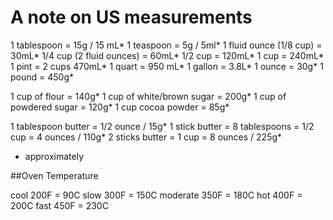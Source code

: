
# A note on US measurements

1 tablespoon = 15g / 15 mL*
1 teaspoon = 5g / 5ml*
1 fluid ounce (1/8 cup) = 30mL*
1/4 cup (2 fluid ounces) = 60mL*
1/2 cup = 120mL*
1 cup = 240mL*
1 pint = 2 cups 470mL*
1 quart = 950 mL*
1 gallon = 3.8L*
1 ounce = 30g*
1 pound = 450g*

1 cup of flour = 140g*
1 cup of white/brown sugar = 200g*
1 cup of powdered sugar = 120g*
1 cup cocoa powder = 85g*

1 tablespoon butter = 1/2 ounce / 15g*
1 stick butter = 8 tablespoons = 1/2 cup = 4 ounces / 110g*
2 sticks butter = 1 cup = 8 ounces / 225g*

* approximately

##Oven Temperature

cool       200F = 90C
slow       300F = 150C
moderate   350F = 180C
hot        400F = 200C
fast       450F = 230C
